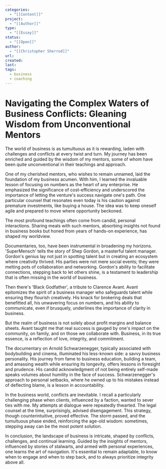 ```yaml
---
categories:
  - "[[Content]]"
project:
  - "[[Author]]"
type:
  - "[[Essay]]"
status:
  - "[[Open]]"
author:
  - "[[Christopher Sherrod]]"
url: 
created:
last:
tags:
  - business
  - coaching
---
```

# Navigating the Complex Waters of Business Conflicts: Gleaning Wisdom from Unconventional Mentors

The world of business is as tumultuous as it is rewarding, laden with challenges and conflicts at every twist and turn. My journey has been enriched and guided by the wisdom of my mentors, some of whom have been quite unconventional in their teachings and approach.

One of my cherished mentors, who wishes to remain unnamed, laid the foundation of my business acumen. With him, I learned the invaluable lesson of focusing on numbers as the heart of any enterprise. He emphasized the significance of cost-efficiency and underscored the importance of letting the venture's success navigate one's path. One particular counsel that resonates even today is his caution against premature investments, like buying a house. The idea was to keep oneself agile and prepared to move where opportunity beckoned.

The most profound teachings often come from candid, personal interactions. Sharing meals with such mentors, absorbing insights not found in business books but honed from years of hands-on experience, has shaped my worldview.

Documentaries, too, have been instrumental in broadening my horizons. 'SuperMensch' tells the story of Shep Gordon, a masterful talent manager. Gordon's genius lay not just in spotting talent but in creating an ecosystem where creativity thrived. His parties were not mere social events; they were melting pots of collaboration and networking. Gordon's ability to facilitate connections, stepping back to let others shine, is a testament to leadership that is often missing in the world of business.

Then there's 'Black Godfather', a tribute to Clarence Avant. Avant epitomizes the spirit of a business manager who safeguards talent while ensuring they flourish creatively. His knack for brokering deals that benefitted all, his unwavering focus on numbers, and his ability to communicate, even if brusquely, underlines the importance of clarity in business.

But the realm of business is not solely about profit margins and balance sheets. Avant taught me that real success is gauged by one's impact on the community, on family, and on those we collaborate with. Business, in its true essence, is a reflection of love, integrity, and commitment.

The documentary on Arnold Schwarzenegger, typically associated with bodybuilding and cinema, illuminated his less-known side: a savvy business personality. His journey from fame to business education, building a team, and amassing wealth while ensuring its longevity, offers lessons in foresight and prudence. His candid acknowledgment of not being entirely self-made speaks volumes about humility in the face of success. Schwarzenegger's approach to personal setbacks, where he owned up to his mistakes instead of deflecting blame, is a lesson in accountability.

In the business world, conflicts are inevitable. I recall a particularly challenging phase when clients, influenced by a faction, wanted to sever ties with me. My attempts at dialogue were repeatedly thwarted. The legal counsel at the time, surprisingly, advised disengagement. This strategy, though counterintuitive, proved effective. The storm passed, and the tumultuous phase ended, reinforcing the age-old wisdom: sometimes, stepping away can be the most potent solution.

In conclusion, the landscape of business is intricate, shaped by conflicts, challenges, and continual learning. Guided by the insights of mentors, influenced by stories of stalwarts, and armed with personal experiences, one learns the art of navigation. It's essential to remain adaptable, to know when to engage and when to step back, and to always prioritize integrity above all.